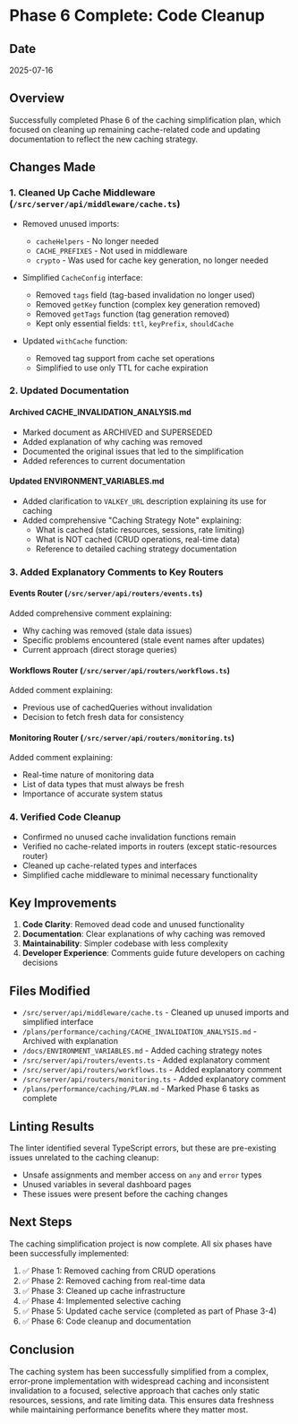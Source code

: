 # Phase 6 Complete: Code Cleanup

## Date

2025-07-16

## Overview

Successfully completed Phase 6 of the caching simplification plan, which focused on cleaning up remaining cache-related code and updating documentation to reflect the new caching strategy.

## Changes Made

### 1. Cleaned Up Cache Middleware (`/src/server/api/middleware/cache.ts`)

- Removed unused imports:
  - `cacheHelpers` - No longer needed
  - `CACHE_PREFIXES` - Not used in middleware
  - `crypto` - Was used for cache key generation, no longer needed
- Simplified `CacheConfig` interface:
  - Removed `tags` field (tag-based invalidation no longer used)
  - Removed `getKey` function (complex key generation removed)
  - Removed `getTags` function (tag generation removed)
  - Kept only essential fields: `ttl`, `keyPrefix`, `shouldCache`

- Updated `withCache` function:
  - Removed tag support from cache set operations
  - Simplified to use only TTL for cache expiration

### 2. Updated Documentation

#### Archived CACHE_INVALIDATION_ANALYSIS.md

- Marked document as ARCHIVED and SUPERSEDED
- Added explanation of why caching was removed
- Documented the original issues that led to the simplification
- Added references to current documentation

#### Updated ENVIRONMENT_VARIABLES.md

- Added clarification to `VALKEY_URL` description explaining its use for caching
- Added comprehensive "Caching Strategy Note" explaining:
  - What is cached (static resources, sessions, rate limiting)
  - What is NOT cached (CRUD operations, real-time data)
  - Reference to detailed caching strategy documentation

### 3. Added Explanatory Comments to Key Routers

#### Events Router (`/src/server/api/routers/events.ts`)

Added comprehensive comment explaining:

- Why caching was removed (stale data issues)
- Specific problems encountered (stale event names after updates)
- Current approach (direct storage queries)

#### Workflows Router (`/src/server/api/routers/workflows.ts`)

Added comment explaining:

- Previous use of cachedQueries without invalidation
- Decision to fetch fresh data for consistency

#### Monitoring Router (`/src/server/api/routers/monitoring.ts`)

Added comment explaining:

- Real-time nature of monitoring data
- List of data types that must always be fresh
- Importance of accurate system status

### 4. Verified Code Cleanup

- Confirmed no unused cache invalidation functions remain
- Verified no cache-related imports in routers (except static-resources router)
- Cleaned up cache-related types and interfaces
- Simplified cache middleware to minimal necessary functionality

## Key Improvements

1. **Code Clarity**: Removed dead code and unused functionality
2. **Documentation**: Clear explanations of why caching was removed
3. **Maintainability**: Simpler codebase with less complexity
4. **Developer Experience**: Comments guide future developers on caching decisions

## Files Modified

- `/src/server/api/middleware/cache.ts` - Cleaned up unused imports and simplified interface
- `/plans/performance/caching/CACHE_INVALIDATION_ANALYSIS.md` - Archived with explanation
- `/docs/ENVIRONMENT_VARIABLES.md` - Added caching strategy notes
- `/src/server/api/routers/events.ts` - Added explanatory comment
- `/src/server/api/routers/workflows.ts` - Added explanatory comment
- `/src/server/api/routers/monitoring.ts` - Added explanatory comment
- `/plans/performance/caching/PLAN.md` - Marked Phase 6 tasks as complete

## Linting Results

The linter identified several TypeScript errors, but these are pre-existing issues unrelated to the caching cleanup:

- Unsafe assignments and member access on `any` and `error` types
- Unused variables in several dashboard pages
- These issues were present before the caching changes

## Next Steps

The caching simplification project is now complete. All six phases have been successfully implemented:

1. ✅ Phase 1: Removed caching from CRUD operations
2. ✅ Phase 2: Removed caching from real-time data
3. ✅ Phase 3: Cleaned up cache infrastructure
4. ✅ Phase 4: Implemented selective caching
5. ✅ Phase 5: Updated cache service (completed as part of Phase 3-4)
6. ✅ Phase 6: Code cleanup and documentation

## Conclusion

The caching system has been successfully simplified from a complex, error-prone implementation with widespread caching and inconsistent invalidation to a focused, selective approach that caches only static resources, sessions, and rate limiting data. This ensures data freshness while maintaining performance benefits where they matter most.
